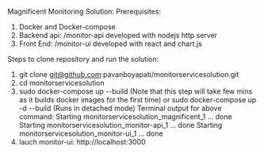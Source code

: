 Magnificent Monitoring Solution:
  Prerequisites:
   1) Docker and Docker-compose
   2) Backend api: /monitor-api developed with nodejs http server
   3) Front End: /monitor-ui developed with react and chart.js
   
Steps to clone repository and run the solution:
  1) git clone git@github.com:pavanboyapati/monitorservicesolution.git
  2) cd monitorservicesolution
  3) sudo docker-compose up --build (Note that this step will take few mins as it builds docker images for the first time)
          or
     sudo docker-compose up -d --build (Runs in detached mode)
     Terminal output for above command:
        Starting monitorservicesolution_magnificent_1 ... done
        Starting monitorservicesolution_monitor-api_1 ... done
        Starting monitorservicesolution_monitor-ui_1 ... done
  4) lauch monitor-ui: http://localhost:3000
  
  

